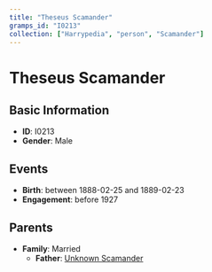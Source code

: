 ```yaml
---
title: "Theseus Scamander"
gramps_id: "I0213"
collection: ["Harrypedia", "person", "Scamander"]
---
```


# Theseus Scamander

## Basic Information

- **ID**: I0213
- **Gender**: Male

## Events

- **Birth**: between 1888-02-25 and 1889-02-23
- **Engagement**: before 1927

## Parents

- **Family**: Married
  - **Father**: [Unknown Scamander](//Scamander/I0212/)

